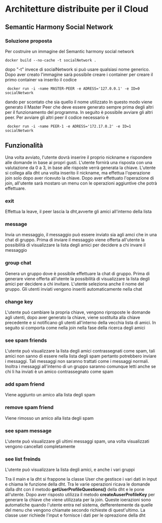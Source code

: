 <h1> Architetture distribuite per il Cloud</h1>
<h2> Semantic Harmony Social Network </h2>
<h3> Soluzione proposta</h3>
Per costruire un immagine del Semantic harmony social network <pre><code>docker build --no-cache -t socialNetwork .</pre></code> dopo "-t" invece di socialNetwork si può usare qualsiasi nome generico.
Dopo aver creato l'immagine sarà possibile creare i container per creare il primo container va inserito il codice <pre><code> docker run -i -name MASTER-PEER -e ADRESS='127.0.0.1' -e ID=0 socialNetwork</pre></code> dando per scontato che sia quello il nome utilizzato
In questo modo viene generato il Master Peer che deve essere generato sempre prima degli altri per il funzionamento del programma. In seguito è possibile avviare gli altri peer.
Per avviare gli altri peer il codice necessario è <pre><code> docker run -i -name PEER-1 -e ADRESS='172.17.0.2' -e ID=1 socialNetwork</pre></code>
<h2> Funzionalità</h2>
Una volta avviato, l'utente dovrà inserire il proprio nickname  e rispondere alle domande in base ai propri gusti. L'utente fornirà una risposta con una valutazione da 0 a 3, in base alle risposte verrà generata la chiave. L'utente si collega alla dht una volta inserito il nickname, ma effettua l'operazione join solo dopo aver ricevuto la chiave. Dopo aver effettuato l'operazione di join, all'utente sarà mostaro un menu con le operazioni aggiuntive che potrà effettuare.
<h3> exit </h3>
Effettua la leave, il peer lascia la dht,avverte gli amici all'interno della lista
<h3> message </h3>
Invia un messaggio, il messaggio può essere inviato sia agli amci che in una chat di gruppo. Prima di inviare il messaggio viene offerta all'utente la possibilità di visualizzare la lista degli amici per decidere a chi invare il messaggio
<h3> group chat </h3>
Genera un gruppo dove è possibile effettuare la chat di gruppo. Prima di generare viene offerta all'utente la possibilità di visualizzare la lista degli amici per decidere a chi invitare. L'utente seleziona anche il nome del gruppo. Gli utenti inviati vengono inseriti automaticamente nella chat 
<h3> change key </h3>
L'utente può cambiare la propria chiave, vengono riproposte le domande agli utenti, dopo aver generato la chiave, viene sostituita alla chiave precedente e si notificano gli utenti all'interno della vecchia lista di amici. In seguito si comporta come nella join nella fase della ricerca degli amici
<h3> see spam friends </h3>
L'utente può visualizzare la lista degli amici contrassegnati come spam, tali amici non sanno di essere nella lista degli spam pertanto potrebbero inviare i messaggi. Tali messaggi non saranno trattati come i messaggi normali. Inoltra i messaggi all'interno di un gruppo saranno comunque letti anche se chi li ha inviati è un amico contrassegnato come spam
<h3> add spam friend </h3>
Viene aggiunto un amico alla lista degli spam
<h3> remove spam friend </h3>
Viene rimosso un amico alla lista degli spam
<h3> see spam message </h3>
L'utente può visualizzare gli ultimi messaggi spam, una volta visualizzati vengono cancellati completamente
<h3> see list freinds </h3>
L'utente può visualizzare la lista degli amici, e anche i vari gruppi

Tra il main e la dht si frappone la classe User che gestisce i vari dati in input e chiama le funzione della dht.
Tra le varie operazioni ricava le domande dalla dht con il metodo <b> getUserProfileQuestions()</b> della dht e le pone all'utente. Dopo aver risposto utilizza il metodo <b> createAuserProfileKey</b>  per generare la chiave che viene utilizzata per la join. Queste ioerazioni sono automatiche quando l'utente entra nel sistema, defferentemente da quelle del menu che vengono chiamate secondo richieste di quest'ultimo. La classe user richiede l'input e fornisce i dati per le opreazione della dht
